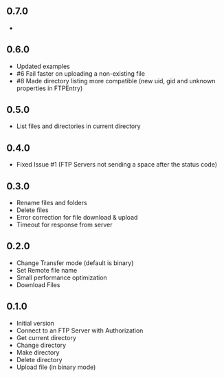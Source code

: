 ## 0.7.0

-

## 0.6.0

- Updated examples
- #6 Fail faster on uploading a non-existing file
- #8 Made directory listing more compatible (new uid, gid and unknown properties in FTPEntry)

## 0.5.0

- List files and directories in current directory

## 0.4.0

- Fixed Issue #1 (FTP Servers not sending a space after the status code)

## 0.3.0

- Rename files and folders
- Delete files
- Error correction for file download & upload
- Timeout for response from server

## 0.2.0

- Change Transfer mode (default is binary)
- Set Remote file name
- Small performance optimization
- Download Files

## 0.1.0

- Initial version
- Connect to an FTP Server with Authorization
- Get current directory
- Change directory
- Make directory
- Delete directory
- Upload file (in binary mode)

